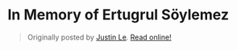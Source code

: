 In Memory of Ertugrul Söylemez
==============================

> Originally posted by [Justin Le](https://blog.jle.im/).
> [Read online!](https://blog.jle.im/entry/in-memory-of-ertugrul-soylemez.html)


